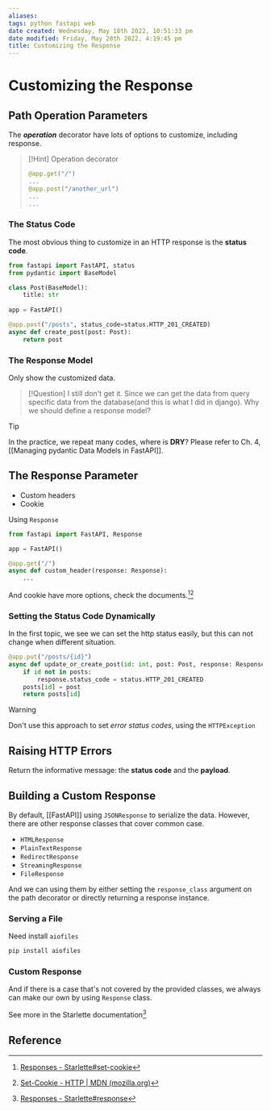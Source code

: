 ```yaml
---
aliases: 
tags: python fastapi web 
date created: Wednesday, May 18th 2022, 10:51:33 pm
date modified: Friday, May 20th 2022, 4:19:45 pm
title: Customizing the Response
---
```


# Customizing the Response

## Path Operation Parameters

The ___operation___ decorator have lots of options to customize, including response.

> [!Hint] Operation decorator
> ```python
> @app.get("/")
> ...
> @app.post("/another_url")
> ...
> ...
> ```

### The Status Code

The most obvious thing to customize in an HTTP response is the **status code**.

```python
from fastapi import FastAPI, status
from pydantic import BaseModel

class Post(BaseModel):
	title: str
	
app = FastAPI()

@app.post("/posts", status_code=status.HTTP_201_CREATED)
async def create_post(post: Post):
	return post
```

### The Response Model

Only show the customized data.

> [!Question]
> I still don't get it. Since we can get the data from query specific data from the database(and this is what I did in django). Why we should define a response model?

> [!Tip]
> In the practice, we repeat many codes, where is **DRY**? Please refer to Ch. 4, [[Managing pydantic Data Models in FastAPI]].

## The Response Parameter

- Custom headers
- Cookie

Using `Response`

```python
from fastapi import FastAPI, Response

app = FastAPI()

@app.get("/")
async def custom_header(response: Response):
	...
```

And cookie have more options, check the documents.[^1][^2]

### Setting the Status Code Dynamically

In the first topic, we see we can set the http status easily, but this can not change when different situation.

```python
@app.put("/posts/{id}")
async def update_or_create_post(id: int, post: Post, response: Response):
    if id not in posts:
        response.status_code = status.HTTP_201_CREATED
    posts[id] = post
    return posts[id]
```

> [!Warning]
> Don't use this approach to set _error status codes_, using the `HTTPException`

## Raising HTTP Errors

Return the informative message: the **status code** and the **payload**.

## Building a Custom Response

By default, [[FastAPI]] using `JSONResponse` to serialize the data. However, there are other response classes that cover common case.

- `HTMLResponse`
- `PlainTextResponse`
- `RedirectResponse`
- `StreamingResponse`
- `FileResponse`

And we can using them by either setting the `response_class` argument on the path decorator or directly returning a response instance.

### Serving a File

Need install `aiofiles`

```bash
pip install aiofiles
```

### Custom Response

And if there is a case that's not covered by the provided classes, we always can make our own by using `Response` class.

See more in the Starlette documentation[^3]

## Reference

[^1]: [Responses - Starlette#set-cookie](https://www.starlette.io/responses/#set-cookie)
[^2]: [Set-Cookie - HTTP | MDN (mozilla.org)](https://developer.mozilla.org/en-US/docs/Web/HTTP/Headers/Set-Cookie)
[^3]: [Responses - Starlette#response](https://www.starlette.io/responses/#response)